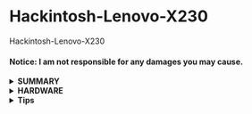 # Hackintosh-Lenovo-X230
Hackintosh-Lenovo-X230

#### Notice: I am not responsible for any damages you may cause.

<details>
<summary><strong> SUMMARY </strong></summary>
<br>

| MacOS          | OpenCore | Repo                                                                                     |
| ---------------| -------- | ---------------------------------------------------------------------------------------- |
| Monterey 12.7  | 0.9.5    | <a href="https://github.com/poville/Hackintosh-Lenovo-X230/tree/OC095Mac12.7">Here       |
| Sonoma 14.0    | 0.9.5    | <a href="https://github.com/poville/Hackintosh-Lenovo-X230/tree/OC095Mac14.0">Here       |

</details>


<details>
<summary><strong> HARDWARE </strong></summary>
<br>

| Category  | THINKPAD X230            |
| --------- | ------------------------ |
| Board     | Lenovo 2306CTO           |
| CPU       | Intel Core i5-3210M      |
| SSD       | Toshiba TR 200(400GB)    |
| Graphics  | Intel GMA HD 4000        |
| Display   | LEN40E2(12.5'1366x768)   |
| Network   | Intel 82579LM            |
| WiFi      | Intel Wireless-N 2200    |
| BlueTooth | Broadcom                 |
| Audio     | Realtek ALC269           |


- Refer to [X230-Platform_Specifications](https://psref.lenovo.com/syspool/Sys/PDF/withdrawnbook/ThinkPad_X230.pdf) for possible stock ThinkPad X230 configurations.

</details>

<details>
<summary><strong> Tips </strong></summary>

1. How to decide audio layout-id  
    - In AppleALC.kext\Contents\ , we will find a file named 'Info.plist'
    - In 'Info.plist', find key word 'ALC269','Thinkpad' and 'X230', we will find some descriptions like this:
        ```
                <dict>
                    <key>AFGLowPowerState</key>
                    <data>
                    AwAAAA==
                    </data>
                    <key>Codec</key>
                    <string>Hypereitan - ALC269VC for Thinkpad X230 i7</string>
                    <key>CodecID</key>
                    <integer>283902569</integer>
                    <key>ConfigData</key>
                    <data>
                    ASccEAEnHQEBJx6gAScfkAFHHEABRx0BAUce
                    EAFHH5ABVxxQAVcdEAFXHiEBVx8BAYcccAGH
                    HRABhx6hAYcfAQFHDAI=
                    </data>
                    <key>FuncGroup</key>
                    <integer>1</integer>
                    <key>LayoutID</key>
                    <integer>18</integer>
                    <key>WakeConfigData</key>
                    <data>
                    AUcMAg==
                    </data>
                    <key>WakeVerbReinit</key>
                    <true/>
                </dict>
        ```
    - Focus on the keyword 'LayoutID', the value is '18', this is the audio layout-id.
2. How to patch HD4000

    2-ways:
    - <a href="https://github.com/dortania/OpenCore-Legacy-Patcher">OpenCore-Legacy-Patcher
    - <a href="https://github.com/chris1111/Patch-HD4000-Monterey/">Patch-HD4000-Monterey

<br>